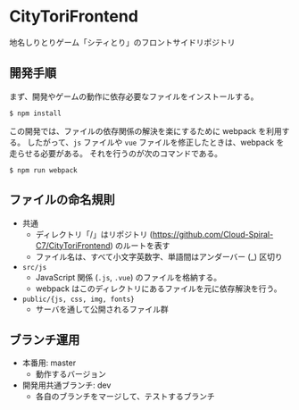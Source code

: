 # CityToriFrontend
地名しりとりゲーム「シティとり」のフロントサイドリポジトリ

## 開発手順

まず、開発やゲームの動作に依存必要なファイルをインストールする。

```
$ npm install
```

この開発では、ファイルの依存関係の解決を楽にするために webpack を利用する。
したがって、`js` ファイルや `vue` ファイルを修正したときは、webpack を走らせる必要がある。
それを行うのが次のコマンドである。

```
$ npm run webpack
```

## ファイルの命名規則

* 共通
  - ディレクトリ「/」はリポジトリ (https://github.com/Cloud-Spiral-C7/CityToriFrontend) のルートを表す
  - ファイル名は、すべて小文字英数字、単語間はアンダーバー (\_) 区切り
* `src/js`
  - JavaScript 関係 (`.js`, `.vue`) のファイルを格納する。
  - webpack はこのディレクトリにあるファイルを元に依存解決を行う。
* `public/{js, css, img, fonts}`
  - サーバを通して公開されるファイル群

## ブランチ運用

* 本番用: master
  - 動作するバージョン
* 開発用共通ブランチ: dev
  - 各自のブランチをマージして、テストするブランチ
